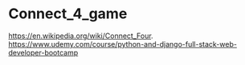 # Connect_4_game
https://en.wikipedia.org/wiki/Connect_Four.
https://www.udemy.com/course/python-and-django-full-stack-web-developer-bootcamp
